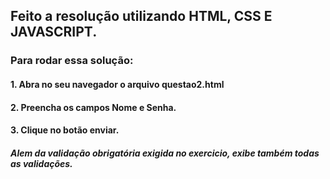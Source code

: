 ## Feito a resolução utilizando HTML, CSS E JAVASCRIPT. 



### Para rodar essa solução:


 #### 1. Abra no seu navegador o arquivo questao2.html
 #### 2. Preencha os campos Nome e Senha.
 #### 3. Clique no botão enviar.
 
 #####  Alem da validação obrigatória exigida no exercicio, exibe também todas as validações. 
